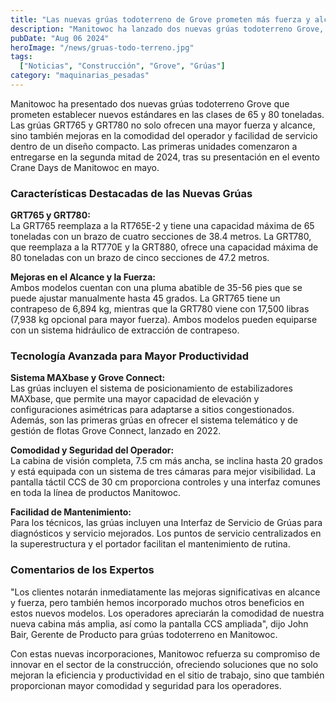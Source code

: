 ```yaml
---
title: "Las nuevas grúas todoterreno de Grove prometen más fuerza y alcance"
description: "Manitowoc ha lanzado dos nuevas grúas todoterreno Grove, la GRT765 y la GRT780, que establecen nuevos estándares en las clases de 65 y 80 toneladas, ofreciendo mayor fuerza, alcance y comodidad para el operador."
pubDate: "Aug 06 2024"
heroImage: "/news/gruas-todo-terreno.jpg"
tags:
  ["Noticias", "Construcción", "Grove", "Grúas"]
category: "maquinarias_pesadas"
---
```

Manitowoc ha presentado dos nuevas grúas todoterreno Grove que prometen establecer nuevos estándares en las clases de 65 y 80 toneladas. Las grúas GRT765 y GRT780 no solo ofrecen una mayor fuerza y alcance, sino también mejoras en la comodidad del operador y facilidad de servicio dentro de un diseño compacto. Las primeras unidades comenzaron a entregarse en la segunda mitad de 2024, tras su presentación en el evento Crane Days de Manitowoc en mayo.

### Características Destacadas de las Nuevas Grúas

**GRT765 y GRT780:**  
La GRT765 reemplaza a la RT765E-2 y tiene una capacidad máxima de 65 toneladas con un brazo de cuatro secciones de 38.4 metros. La GRT780, que reemplaza a la RT770E y la GRT880, ofrece una capacidad máxima de 80 toneladas con un brazo de cinco secciones de 47.2 metros.

**Mejoras en el Alcance y la Fuerza:**  
Ambos modelos cuentan con una pluma abatible de 35-56 pies que se puede ajustar manualmente hasta 45 grados. La GRT765 tiene un contrapeso de 6,894 kg, mientras que la GRT780 viene con 17,500 libras (7,938 kg opcional para mayor fuerza). Ambos modelos pueden equiparse con un sistema hidráulico de extracción de contrapeso.

### Tecnología Avanzada para Mayor Productividad

**Sistema MAXbase y Grove Connect:**  
Las grúas incluyen el sistema de posicionamiento de estabilizadores MAXbase, que permite una mayor capacidad de elevación y configuraciones asimétricas para adaptarse a sitios congestionados. Además, son las primeras grúas en ofrecer el sistema telemático y de gestión de flotas Grove Connect, lanzado en 2022.

**Comodidad y Seguridad del Operador:**  
La cabina de visión completa, 7.5 cm más ancha, se inclina hasta 20 grados y está equipada con un sistema de tres cámaras para mejor visibilidad. La pantalla táctil CCS de 30 cm proporciona controles y una interfaz comunes en toda la línea de productos Manitowoc.

**Facilidad de Mantenimiento:**  
Para los técnicos, las grúas incluyen una Interfaz de Servicio de Grúas para diagnósticos y servicio mejorados. Los puntos de servicio centralizados en la superestructura y el portador facilitan el mantenimiento de rutina.

### Comentarios de los Expertos

"Los clientes notarán inmediatamente las mejoras significativas en alcance y fuerza, pero también hemos incorporado muchos otros beneficios en estos nuevos modelos. Los operadores apreciarán la comodidad de nuestra nueva cabina más amplia, así como la pantalla CCS ampliada", dijo John Bair, Gerente de Producto para grúas todoterreno en Manitowoc.

Con estas nuevas incorporaciones, Manitowoc refuerza su compromiso de innovar en el sector de la construcción, ofreciendo soluciones que no solo mejoran la eficiencia y productividad en el sitio de trabajo, sino que también proporcionan mayor comodidad y seguridad para los operadores.